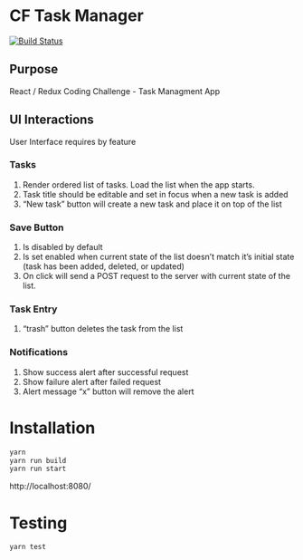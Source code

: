 # CF Task Manager
[![Build Status](https://travis-ci.org/lazdinst/cftaskmanager.svg?branch=master)](https://travis-ci.org/lazdinst/cftaskmanager)

## Purpose
React / Redux Coding Challenge - Task Managment App

## UI Interactions
User Interface requires by feature

### Tasks
1. Render ordered list of tasks. Load the list when the app starts.
2. Task title should be editable and set in focus when a new task is added
3. “New task” button will create a new task and place it on top of the list

### Save Button
1. Is disabled by default
2. Is set enabled when current state of the list doesn’t match it’s initial state (task has been added,
deleted, or updated)
3. On click will send a POST request to the server with current state of the list.

### Task Entry
1. “trash” button deletes the task from the list

### Notifications
1. Show success alert after successful request
2. Show failure alert after failed request
3. Alert message “x” button will remove the alert

# Installation
```javascript
yarn
yarn run build
yarn run start
```
http://localhost:8080/

# Testing
```javascript
yarn test
```
